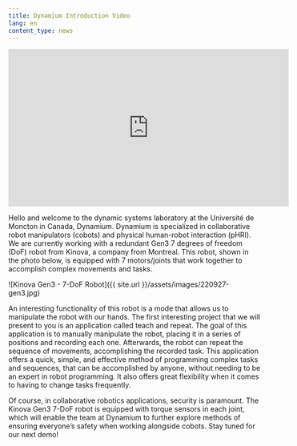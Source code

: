 ```yaml
---
title: Dynamium Introduction Video 
lang: en
content_type: news
---
```


<p align="center">
<iframe width="560" height="315" src="https://www.youtube.com/embed/X6lsYPCU_dM" title="YouTube video player" frameborder="0" allow="accelerometer; autoplay; clipboard-write; encrypted-media; gyroscope; picture-in-picture" allowfullscreen></iframe>
</p>

Hello and welcome to the dynamic systems laboratory at the Université de Moncton in Canada, Dynamium. Dynamium is specialized in collaborative robot manipulators (cobots) and physical human-robot interaction (pHRI). We are currently working with a redundant Gen3 7 degrees of freedom (DoF) robot from Kinova, a company from Montreal. This robot, shown in the photo below, is equipped with 7 motors/joints that work together to accomplish complex movements and tasks.

![Kinova Gen3 - 7-DoF Robot]({{ site.url }}/assets/images/220927-gen3.jpg)

An interesting functionality of this robot is a mode that allows us to manipulate the robot with our hands. The first interesting project that we will present to you is an application called teach and repeat. The goal of this application is to manually manipulate the robot, placing it in a series of positions and recording each one. Afterwards, the robot can repeat the sequence of movements, accomplishing the recorded task. This application offers a quick, simple, and effective method of programming complex tasks and sequences, that can be accomplished by anyone, without needing to be an expert in robot programming. It also offers great flexibility when it comes to having to change tasks frequently. 

Of course, in collaborative robotics applications, security is paramount. The Kinova Gen3 7-DoF robot is equipped with torque sensors in each joint, which will enable the team at Dynamium to further explore methods of ensuring everyone’s safety when working alongside cobots. Stay tuned for our next demo!
